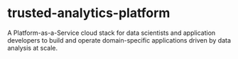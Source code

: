 # trusted-analytics-platform
A Platform-as-a-Service cloud stack for data scientists and application developers to build and operate domain-specific applications driven by data analysis at scale.
